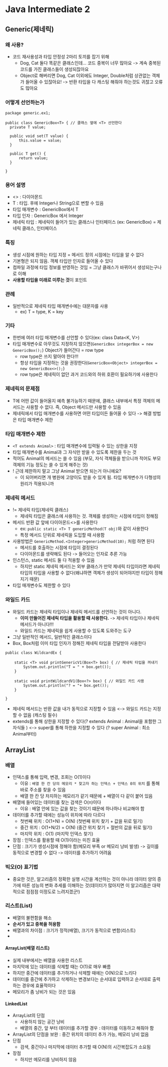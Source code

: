   # Java Intermediate 2

## Generic(제네릭)
### 왜 사용?
  - 코드 재사용성과 타입 안정성 2마리 토끼를 잡기 위해
    - Dog, Cat 둘다 똑같은 클래스인데... 코드 중복이 너무 많아요 -> 계속 중복된 코드를 가진 클래스들이 생성되잖아요
    - Object로 해버리면 Dog, Cat 이외에도 Integer, Double처럼 상관없는 객체가 들어올 수 있잖아요! -> 반환 타입을 다 캐스팅 해줘야 하는것도 귀찮고 오류도 많아요  

### 어떻게 선언하는가 
  ```
  package generic.ex1; 
  
  public class GenericBox<T> { // 클래스 옆에 <T> 선언한다 
    private T value;

    public void set(T value) {
        this.value = value;
    }

    public T get() {
        return value;
    }

  }
  
  ```

### 용어 설명
- <> : 다이아몬드
- T : 타입. 후에 Integer나 String으로 변할 수 있음
- 타입 매개변수 : GenericBox<T>에서 T
- 타입 인자 : GenericBox<Integer> 에서 Integer
- 제네릭 타입 : 제네릭이 들어가 있는 클래스나 인터페이스 (ex: GenericBox) = 제네릭 클래스, 인터페이스 

### 특징
- 생성 시점에 원하는 타입 지정 = 메서드 정의 시점에는 타입을 알 수 없다 
- 기본형은 되지 않음. 객체 타입만 인자로 들어올 수 있다 
- 컴파일 과정에 타입 정보를 반영하는 것임 = 그냥 클래스가 바뀌어서 생성되는구나로 이해
- **사용할 타입을 미래로 미루는 것**이 포인트

### 관례
- 일반적으로 제네릭 타입 매개변수에는 대문자를 사용
  - ex) T = type, K = key 

### 기타
- 한번에 여러 타입 매개변수를 선언할 수 있다(ex: class Data<K, V>)
- 타입 매개변수로 아무것도 지정하지 않으면(`GenericBox integerBox = new GenericBox();`) Object가 들어간다 = row type
  - row type은 쓰지 말아야 한다!!! 
  - 항상 타입을 지정하는 것을 권장한다(`GenericBox<Object> integerBox = new GenericBox<>();`)
  - row type은 제네릭이 없던 과거 코드와의 하위 호환이 필요하기에 사용한다 
  
### 제네릭의 문제점
- T에 어떤 값이 들어올지 예측 불가능하기 때문에, 클래스 내부에서 특정 객체의 메서드는 사용할 수 없다. 즉, Object 메서드만 사용할 수 있음 
- 제네릭에서 타입 매개변수를 사용하면 어떤 타입이든 들어올 수 있다
-> 해결 방법은 타입 매개변수 제한

### 타입 매개변수 제한 
- `<T extends Animal>` : 타입 매개변수에 입력될 수 있는 상한을 지정 
- 타입 매개변수를 Animal과 그 자식만 받을 수 있도록 제한을 두는 것
- 적어도 Animal의 메서드는 쓸 수 있음 (부모, 자식 객체들을 받으니까 적어도 부모 객체의 기능 정도는 쓸 수 있게 해주는 것)
- ! 근데 제한하지 말고 그냥 Animal 받으면 되는거 아니에요?
  - <Animal> 이 되어버리면 개 병원에 고양이도 받을 수 있게 됨. 타입 매개변수가 다형성의 원리가 적용되니까

### 제네릭 메서드 
- != 제네릭 타입(제네릭 클래스)
  - 제네릭 타입은 클래스에 사용하는 것. 객체를 생성하는 시점에 타입이 정해짐 
- 메서드 반환 값 앞에 다이아몬드<>를 사용한다
  - ex: `public static <T> T genericMethod(T obj)`와 같이 사용한다
  - 특정 메서드 단위로 제네릭을 도입할 때 사용함
- 사용방법은 `GenericMethod.<Integer>genericMethod(10);` 처럼 하면 된다
  - 메서드를 호출하는 시점에 타입이 결정된다
  - 다이아몬드를 생략해도 된다 -> 들어오는 인자로 추론 가능 
- 인스턴스, static 메서드 둘 다 적용할 수 있음
  - 하지만 static 제네릭 메서드는 외부 클래스가 만약 제네릭 타입이라면 제네릭 타입의 타입을 사용할 수 없다(왜냐하면 객체가 생성이 되어야지만 타입이 정해지기 때문)
- 타입 매개변수도 제한할 수 있다


### 와일드 카드
- 와일드 카드는 제네릭 타입이나 제네릭 메서드를 선언하는 것이 아니다.
  - **이미 만들어진 제네릭 타입을 활용할 때 사용한다.** -> 제네릭 타입이나 제네릭 메서드가 아니다!!!
  - 와일드 카드는 제네릭을 쉽게 사용할 수 있도록 도와주는 도구
- 그냥 일반적인 메서드, 일반적인 클래스이다
- Box<Dog>, Box<Cat>처럼 이미 타입 인자가 정해진 제네릭 타입을 전달받아 사용한다 
```
public class WildcardEx {

    static <T> void printGenericV1(Box<T> box) { // 제네릭 타입을 꺼내기
        System.out.println("T = " + box.get());
    }

    static void printWildcardV1(Box<?> box) { // 와일드 카드 사용
        System.out.println("? = "+ box.get());
    }

}

```
- 제네릭 메서드는 반환 값을 내가 동적으로 지정할 수 있음 <-> 와일드 카드는 지정할 수 없음 (캐스팅 필수)
- extends를 통해 상한을 지정할 수 있다(? extends Animal : Animal을 포함한 그 자식들 ) <-> super를 통해 하한을 지정할 수 있다 (? super Animal : 최소 Animal부터)

## ArrayList
### 배열
- 인덱스를 통해 입력, 변경, 조회는 O(1)이다
  - 이유 : `배열 한 칸 당의 메모리 * 찾고자 하는 인덱스 + 인덱스 0의 위치` 를 통해 바로 주소를 찾을 수 있음
  - 배열 한 칸 당 차지하는 메모리가 같기 때문에 + 배열이 다 같이 붙어 있음
- 배열에 들어있는 데이터를 찾는 검색은 O(n)이다
  - 이유 : 배열 안에 있는 값을 찾는 것이기 떄문에 하나하나 비교해야 함
- 데이터를 추가할 때에는 성능이 위치에 따라 다르다
  - 첫번째 위치 : O(1+N) = O(N) (첫번째 위치 찾기 + 값을 뒤로 밀기)
  - 중간 위치 : O(1+N/2) = O(N) (중간 위치 찾기 + 절반의 값을 뒤로 밀기)
  - 마지막 위치 : O(1) (마지막 인덱스 찾기)
- 장점 : 인덱스를 활용할 때 O(1)이라는 미친 효율
- 단점 : 크기가 생성시점에 정해야 함(메모리 부족 or 메모리 낭비 발생) -> 길이를 동적으로 변경할 수 없다 -> 데이터를 추가하기 어려움 

### 빅오(O) 표기법
- 중요한 것은, 알고리즘의 정확한 실행 시간을 계산하는 것이 아니라 데이터 양의 증가에 따른 성능의 변화 추세를 이해하는 것(데이터가 많아지면 이 알고리즘은 대략적으로 점점점 이정도로 느려지겠군!)

### 리스트(List)
- 배열의 불편함을 해소
- **순서가 있고 중복을 허용함**
- 배열과의 차이점 : 크기가 정적(배열), 크기가 동적으로 변함(리스트)
- 
#### ArrayList(배열 리스트)
- 실제 내부에서는 배열을 사용한 리스트
- 마지막에 있는 데이터를 삭제할 때는 O(1)로 매우 빠름
- 하지만 중간에 데이터를 추가하거나 삭제할 때에는 O(N)으로 느리다
- 데이터를 중간에 추가하고 삭제하는 변경보다는 순서대로 입력하고 순서대로 출력하는 경우에 효율적이다 
- 메모리가 좀 낭비가 되는 것은 있음 

#### LinkedList
- ArrayList의 단점
  - 사용하지 않는 공간 낭비
  - 배열의 중간, 앞 부터 데이터를 추가할 경우 : 데이터를 이동하고 해줘야 함
- ArrayList의 단점을 보완 : 중간 위치의 데이터 추가 가능, 메모리 낭비 없음
- 단점
  - 검색, 중간이나 마지막에 데이터 추가할 때 O(N)의 시간복잡도가 소요됨
- 장점
  - 하지만 메모리를 낭비하지 않음 

